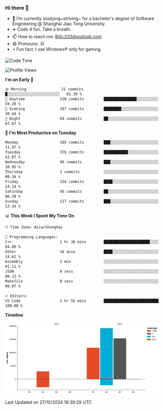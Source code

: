 ### Hi there 👋
- 🌱 I’m currently studying~striving~ for a bachelor's degree of Software Engineering @ Shanghai Jiao Tong University.
- ✈️ Code 4 fun. Take a breath.
- 📫 How to reach me: BillLi233@outlook.com
- 😄 Pronouns: :D
- ⚡ Fun fact: I use Windows® only for gaming.

<!--START_SECTION:waka-->
![Code Time](http://img.shields.io/badge/Code%20Time-363%20hrs%2038%20mins-blue)

![Profile Views](http://img.shields.io/badge/Profile%20Views-1-blue)

**I'm an Early 🐤** 

```text
🌞 Morning                21 commits          █░░░░░░░░░░░░░░░░░░░░░░░░   02.39 % 
🌆 Daytime                520 commits         ███████████████░░░░░░░░░░   59.29 % 
🌃 Evening                267 commits         ████████░░░░░░░░░░░░░░░░░   30.44 % 
🌙 Night                  69 commits          ██░░░░░░░░░░░░░░░░░░░░░░░   07.87 % 
```
📅 **I'm Most Productive on Tuesday** 

```text
Monday                   105 commits         ███░░░░░░░░░░░░░░░░░░░░░░   11.97 % 
Tuesday                  376 commits         ███████████░░░░░░░░░░░░░░   42.87 % 
Wednesday                96 commits          ███░░░░░░░░░░░░░░░░░░░░░░   10.95 % 
Thursday                 3 commits           ░░░░░░░░░░░░░░░░░░░░░░░░░   00.34 % 
Friday                   124 commits         ████░░░░░░░░░░░░░░░░░░░░░   14.14 % 
Saturday                 56 commits          ██░░░░░░░░░░░░░░░░░░░░░░░   06.39 % 
Sunday                   117 commits         ███░░░░░░░░░░░░░░░░░░░░░░   13.34 % 
```


📊 **This Week I Spent My Time On** 

```text
🕑︎ Time Zone: Asia/Shanghai

💬 Programming Languages: 
C++                      1 hr 36 mins        █████████████████████░░░░   84.08 % 
Other                    16 mins             ████░░░░░░░░░░░░░░░░░░░░░   14.62 % 
Assembly                 1 min               ░░░░░░░░░░░░░░░░░░░░░░░░░   01.11 % 
JSON                     0 secs              ░░░░░░░░░░░░░░░░░░░░░░░░░   00.13 % 
Makefile                 0 secs              ░░░░░░░░░░░░░░░░░░░░░░░░░   00.07 % 

🔥 Editors: 
VS Code                  1 hr 55 mins        █████████████████████████   100.00 % 
```

**Timeline**

![Lines of Code chart](https://raw.githubusercontent.com/GMH233/GMH233/main/assets/bar_graph.png)


 Last Updated on 27/10/2024 18:39:29 UTC
<!--END_SECTION:waka-->

<!--
**GMH233/GMH233** is a ✨ _special_ ✨ repository because its `README.md` (this file) appears on your GitHub profile.

Here are some ideas to get you started:

- 🔭 I’m currently working on ...
- 🌱 I’m currently learning ...
- 👯 I’m looking to collaborate on ...
- 🤔 I’m looking for help with ...
- 💬 Ask me about ...
- 📫 How to reach me: ...
- 😄 Pronouns: ...
- ⚡ Fun fact: ...
-->

